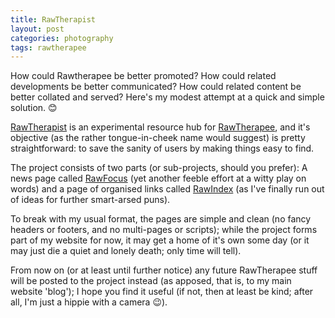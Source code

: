 ```yaml
---
title: RawTherapist
layout: post
categories: photography
tags: rawtherapee
---
```


How could Rawtherapee be better promoted? How could related developments be better communicated? How could related content be better collated and served?  Here's my modest attempt at a quick and simple solution. 😊

[RawTherapist](https://martbetz.github.io/WIP/homepage.html) is an experimental resource hub for [RawTherapee](https://rawtherapee.com), and it's objective (as the rather tongue-in-cheek name would suggest) is pretty straightforward: to save the sanity of users by making things easy to find.

The project consists of two parts (or sub-projects, should you prefer): A news page called [RawFocus](https://martbetz.github.io/WIP/rawfocus.html) (yet another feeble effort at a witty play on words) and a page of organised links called [RawIndex](https://martbetz.github.io/WIP/rawfocus.html) (as I've finally run out of ideas for further smart-arsed puns).

To break with my usual format, the pages are simple and clean (no fancy headers or footers, and no multi-pages or scripts); while the project forms part of my website for now, it may get a home of it's own some day (or it may just die a quiet and lonely death; only time will tell).

From now on (or at least until further notice) any future RawTherapee stuff will be posted to the project instead (as apposed, that is, to my main website 'blog'); I hope you find it useful (if not, then at least be kind; after all, I'm just a hippie with a camera 😉).

